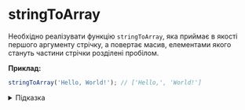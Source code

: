 # stringToArray

Необхідно реалізувати функцію `stringToArray`, яка приймає в якості першого аргументу
стрічку, а повертає масив, елементами якого стануть частини стрічки розділені пробілом.


**Приклад:**

```js
stringToArray('Hello, World!'); // ['Hello,', 'World!']
```

<details>
  <summary>Підказка</summary>

  ___

  Зверніть увагу на метод стрічки [`split`](https://developer.mozilla.org/en-US/docs/Web/JavaScript/Reference/Global_Objects/String/split)
</details>
